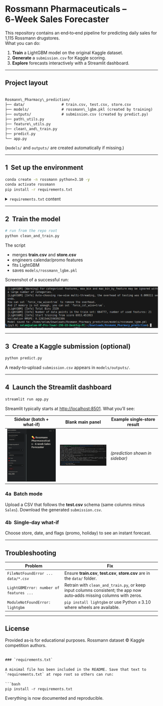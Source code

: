 # Rossmann Pharmaceuticals – 6‑Week Sales Forecaster

This repository contains an end‑to‑end pipeline for predicting daily sales for 1,115 Rossmann drugstores.  
What you can do:

1. **Train** a LightGBM model on the original Kaggle dataset.  
2. **Generate** a `submission.csv` for Kaggle scoring.  
3. **Explore** forecasts interactively with a Streamlit dashboard.

---

## Project layout

```

Rosmann\_Pharmacy\_prediction/
├── data/                 # train.csv, test.csv, store.csv
├── models/               # rossmann\_lgbm.pkl (created by training)
├── outputs/              # submission.csv (created by predict.py)
├── path\_utils.py
├── feature\_utils.py
├── clean\_and\_train.py
├── predict.py
└── app.py

````

(`models/` and `outputs/` are created automatically if missing.)

---

## 1  Set up the environment

```bash
conda create -n rossmann python=3.10 -y
conda activate rossmann
pip install -r requirements.txt
````

<details>
<summary><code>requirements.txt</code> content</summary>

```text
pandas>=2.1.0
scikit-learn>=1.3.0
lightgbm>=4.0.0
streamlit>=1.34.0
joblib>=1.3.0
```

</details>

---

## 2  Train the model

```bash
# run from the repo root
python clean_and_train.py
```

The script

* merges **train.csv** and **store.csv**
* engineers calendar/promo features
* fits LightGBM
* saves `models/rossmann_lgbm.pkl`

Screenshot of a successful run:

<img src="Screenshot from 2025-07-24 15-59-46.png" width="700">

---

## 3  Create a Kaggle submission (optional)

```bash
python predict.py
```

A ready‑to‑upload `submission.csv` appears in `models/outputs/`.

---

## 4  Launch the Streamlit dashboard

```bash
streamlit run app.py
```

Streamlit typically starts at [http://localhost:8501](http://localhost:8501).
What you’ll see:

| Sidebar (batch + what‑if)                                       | Blank main panel                                                | Example single‑store result     |
| --------------------------------------------------------------- | --------------------------------------------------------------- | ------------------------------- |
| <img src="Screenshot from 2025-07-24 16-12-00.png" width="230"> | <img src="Screenshot from 2025-07-24 16-12-34.png" width="230"> | *(prediction shown in sidebar)* |

### 4a  Batch mode

Upload a CSV that follows the **test.csv** schema (same columns minus `Sales`).
Download the generated `submission.csv`.

### 4b  Single‑day what‑if

Choose store, date, and flags (promo, holiday) to see an instant forecast.

---

## Troubleshooting

| Problem                                 | Fix                                                                                                                    |
| --------------------------------------- | ---------------------------------------------------------------------------------------------------------------------- |
| `FileNotFoundError ... data/*.csv`      | Ensure **train.csv**, **test.csv**, **store.csv** are in the `data/` folder.                                           |
| `LightGBMError: number of features ...` | Retrain with `clean_and_train.py`, or keep input columns consistent; the app now auto‑adds missing columns with zeros. |
| `ModuleNotFoundError: lightgbm`         | `pip install lightgbm` or use Python ≤ 3.10 where wheels are available.                                                |

---

## License

Provided as‑is for educational purposes. Rossmann dataset © Kaggle competition authors.

````

### `requirements.txt`

A minimal file has been included in the README. Save that text to `requirements.txt` at repo root so others can run:

```bash
pip install -r requirements.txt
````

Everything is now documented and reproducible.
